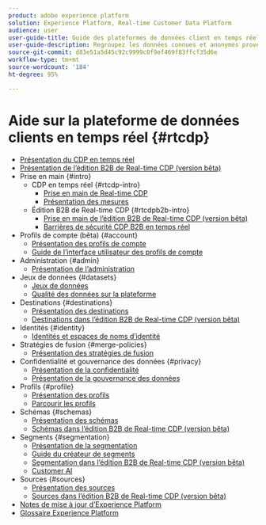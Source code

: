 ```yaml
---
product: adobe experience platform
solution: Experience Platform, Real-time Customer Data Platform
audience: user
user-guide-title: Guide des plateformes de données client en temps réel
user-guide-description: Regroupez les données connues et anonymes provenant de plusieurs entreprises sources afin de créer des profils clients, puis des segments d’audience à partir de ces profils et enfin d’activer ces segments vers des destinations tierces.
source-git-commit: d83e51a5d45c92c9999c0f9ef469f83ffcf35d6e
workflow-type: tm+mt
source-wordcount: '184'
ht-degree: 95%

---
```



# Aide sur la plateforme de données clients en temps réel {#rtcdp}

* [Présentation du CDP en temps réel](overview.md)
* [Présentation de l’édition B2B de Real-time CDP (version bêta)](b2b-overview.md)
* Prise en main {#intro}
   * CDP en temps réel {#rtcdp-intro}
      * [Prise en main de Real-time CDP](get-started.md)
      * [Présentation des mesures](home-page-dashboards.md)
   * Édition B2B de Real-time CDP {#rtcdpb2b-intro}
      * [Prise en main de l’édition B2B de Real-time CDP (version bêta)](./b2b-use-case.md)
      * [Barrières de sécurité CDP B2B en temps réel](b2b-guardrails.md)
* Profils de compte (bêta) {#account}
   * [Présentation des profils de compte](accounts/account-profile-overview.md)
   * [Guide de l’interface utilisateur des profils de compte](accounts/account-profile-ui-guide.md)
* Administration {#admin}
   * [Présentation de l’administration](administration/admin-overview.md)
* Jeux de données {#datasets}
   * [Jeux de données](datasets/dataset.md)
   * [Qualité des données sur la plateforme](datasets/data-quality.md)
* Destinations {#destinations}
   * [Présentation des destinations](destinations/overview.md)
   * [Destinations dans l’édition B2B de Real-time CDP (version bêta)](destinations/b2b.md)
* Identités {#identity}
   * [Identités et espaces de noms d’identité](profile/identities-overview.md)
* Stratégies de fusion {#merge-policies}
   * [Présentation des stratégies de fusion](profile/merge-policies.md)
* Confidentialité et gouvernance des données {#privacy}
   * [Présentation de la confidentialité](privacy/privacy-overview.md)
   * [Présentation de la gouvernance des données](privacy/data-governance-overview.md)
* Profils {#profile}
   * [Présentation des profils](profile/profile-overview.md)
   * [Parcourir les profils](profile/profile-browse.md)
* Schémas {#schemas}
   * [Présentation des schémas](schemas/overview.md)
   * [Schémas dans l’édition B2B de Real-time CDP (version bêta)](schemas/b2b.md)
* Segments {#segmentation}
   * [Présentation de la segmentation](segmentation/segmentation-overview.md)
   * [Guide du créateur de segments](segmentation/segment-builder-guide.md)
   * [Segmentation dans l’édition B2B de Real-time CDP (version bêta)](segmentation/b2b.md)
   * [Customer AI](segmentation/customer-ai.md)
* Sources {#sources}
   * [Présentation des sources](sources/sources-overview.md)
   * [Sources dans l’édition B2B de Real-time CDP (version bêta)](sources/b2b.md)
* [Notes de mise à jour d’Experience Platform](https://docs.adobe.com/content/help/fr-FR/experience-platform/release-notes/latest.html)
* [Glossaire Experience Platform](https://docs.adobe.com/content/help/fr-FR/experience-platform/landing/glossary.html)
